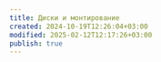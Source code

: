 ```yaml
---
title: Диски и монтирование
created: 2024-10-19T12:26:04+03:00
modified: 2025-02-12T12:17:26+03:00
publish: true
---
```

